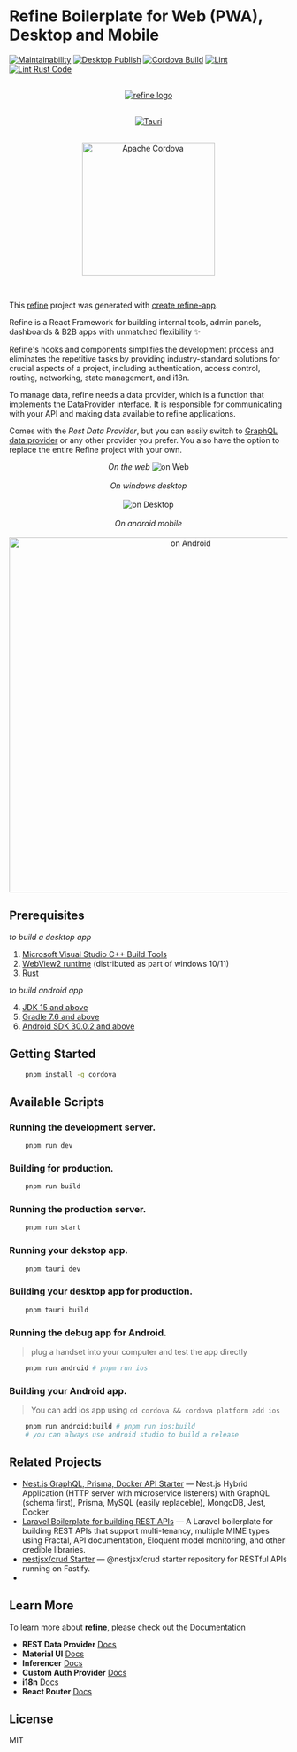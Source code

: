 # Refine Boilerplate for Web (PWA), Desktop and Mobile

[![Maintainability](https://api.codeclimate.com/v1/badges/690eaa53601462833ba9/maintainability)](https://codeclimate.com/github/josephgodwinkimani/refine-starter/maintainability)
[![Desktop Publish](https://github.com/josephgodwinkimani/refine-starter/actions/workflows/release-desktop.yml/badge.svg)](https://github.com/josephgodwinkimani/refine-starter/actions/workflows/release-desktop.yml)
[![Cordova Build](https://github.com/josephgodwinkimani/refine-starter/actions/workflows/build-cordova.yml/badge.svg)](https://github.com/josephgodwinkimani/refine-starter/actions/workflows/build-cordova.yml)
[![Lint](https://github.com/josephgodwinkimani/refine-starter/actions/workflows/lint.yml/badge.svg)](https://github.com/josephgodwinkimani/refine-starter/actions/workflows/lint.yml)
[![Lint Rust Code](https://github.com/josephgodwinkimani/refine-starter/actions/workflows/lint-rs.yml/badge.svg)](https://github.com/josephgodwinkimani/refine-starter/actions/workflows/lint-rs.yml)


<div align="center" style="margin: 30px;">
    <a href="https://refine.dev">
    <img alt="refine logo" src="https://refine.ams3.cdn.digitaloceanspaces.com/readme/refine-readme-banner.png">
    </a>
</div>

<div align="center" style="margin: 30px;">
    <a href="https://github.com/tauri-apps/tauri">
    <img src=".github/splash.png" alt="Tauri" />
    </a>
</div>

<p align="center">
    <a href="https://github.com/apache/cordova">
    <img src=".github/cordova_bot.png" height="240" alt="Apache Cordova" /></p>
    </a>
<br/>

This [refine](https://github.com/refinedev/refine) project was generated with [create refine-app](https://github.com/refinedev/refine/tree/master/packages/create-refine-app).

Refine is a React Framework for building internal tools, admin panels, dashboards & B2B apps with unmatched flexibility ✨

Refine's hooks and components simplifies the development process and eliminates the repetitive tasks by providing industry-standard solutions for crucial aspects of a project, including authentication, access control, routing, networking, state management, and i18n.

To manage data, refine needs a data provider, which is a function that implements the DataProvider interface. It is responsible for communicating with your API and making data available to refine applications.

Comes with the *Rest Data Provider*, but you can easily switch to [GraphQL data provider](https://github.com/refinedev/refine/tree/master/packages/graphql) or any other provider you prefer. You also have the option to replace the entire Refine project with your own.

<p align="center">
    <i>On the web</i>
        <img src=".github/web.png" alt="on Web" />
    <br />
    <br />
        <i>On windows desktop</i>
    <br />
    <br />
        <img src=".github/desktop.png" alt="on Desktop" />
    <br />
    <br />
        <i>On android mobile</i>
    <br />
    <br />
        <img src=".github/mobile.png" height="641" alt="on Android" />
</p>

## Prerequisites

_to build a desktop app_

1. [Microsoft Visual Studio C++ Build Tools](Prerequisites)
2. [WebView2 runtime](https://developer.microsoft.com/en-us/microsoft-edge/webview2/#download-section) (distributed as part of windows 10/11)
3. [Rust](https://www.rust-lang.org/)

_to build android app_

4. [JDK 15 and above](https://adoptium.net/en-GB/installation/)
5. [Gradle 7.6 and above](https://gradle.org/install/)
6. [Android SDK 30.0.2 and above](https://developer.android.com/studio/install) 

## Getting Started

```bash
    pnpm install -g cordova
```

## Available Scripts

### Running the development server.

```bash
    pnpm run dev
```

### Building for production.

```bash
    pnpm run build
```

### Running the production server.

```bash
    pnpm run start
```

### Running your dekstop app.

```bash
    pnpm tauri dev
```

### Building your desktop app for production.

```bash
    pnpm tauri build
```

### Running the debug app for Android.

> plug a handset into your computer and test the app directly

```bash
    pnpm run android # pnpm run ios
```

### Building your Android app.

> You can add ios app using `cd cordova && cordova platform add ios`

```bash
    pnpm run android:build # pnpm run ios:build
    # you can always use android studio to build a release
```
## Related Projects

- [Nest.js GraphQL, Prisma, Docker API Starter](https://github.com/josephgodwinkimani/nestjs-graphql-prisma) — Nest.js Hybrid Application (HTTP server with microservice listeners) with GraphQL (schema first), Prisma, MySQL (easily replaceble), MongoDB, Jest, Docker.
- [Laravel Boilerplate for building REST APIs](https://github.com/josephgodwinkimani/laravel-api-boilerplate) — A Laravel boilerplate for building REST APIs that support multi-tenancy, multiple MIME types using Fractal, API documentation, Eloquent model monitoring, and other credible libraries. 
- [nestjsx/crud Starter](https://github.com/josephgodwinkimani/nestjsx-crud-starter) — @nestjsx/crud starter repository for RESTful APIs running on Fastify.
- 

## Learn More

To learn more about **refine**, please check out the [Documentation](https://refine.dev/docs)

- **REST Data Provider** [Docs](https://refine.dev/docs/core/providers/data-provider/#overview)
- **Material UI** [Docs](https://refine.dev/docs/ui-frameworks/mui/tutorial/)
- **Inferencer** [Docs](https://refine.dev/docs/packages/documentation/inferencer)
- **Custom Auth Provider** [Docs](https://refine.dev/docs/core/providers/auth-provider/)
- **i18n** [Docs](https://refine.dev/docs/core/providers/i18n-provider/)
- **React Router** [Docs](https://refine.dev/docs/core/providers/router-provider/)

## License

MIT
